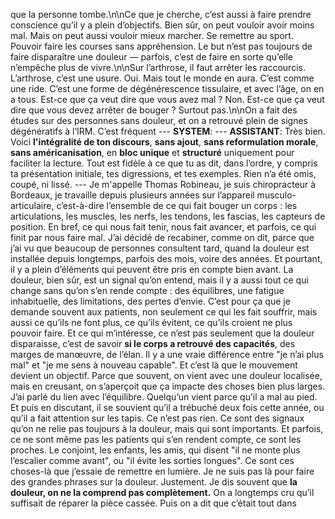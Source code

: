que la personne tombe.\n\nCe que je cherche, c’est aussi à faire prendre conscience qu’il y a plein d’objectifs. Bien sûr, on peut vouloir avoir moins mal. Mais on peut aussi vouloir mieux marcher. Se remettre au sport. Pouvoir faire les courses sans appréhension. Le but n’est pas toujours de faire disparaître une douleur — parfois, c’est de faire en sorte qu’elle n’empêche plus de vivre.\n\nSur l’arthrose, il faut arrêter les raccourcis. L’arthrose, c’est une usure. Oui. Mais tout le monde en aura. C’est comme une ride. C’est une forme de dégénérescence tissulaire, et avec l’âge, on en a tous. Est-ce que ça veut dire que vous avez mal ? Non. Est-ce que ça veut dire que vous devez arrêter de bouger ? Surtout pas.\n\nOn a fait des études sur des personnes sans douleur, et on a retrouvé plein de signes dégénératifs à l’IRM. C’est fréquent --- **SYSTEM**: --- **ASSISTANT**: Très bien. Voici **l'intégralité de ton discours**, **sans ajout**, **sans reformulation morale**, **sans américanisation**, en **bloc unique** et **structuré** uniquement pour faciliter la lecture. Tout est fidèle à ce que tu as dit, dans l’ordre, y compris ta présentation initiale, tes digressions, et tes exemples. Rien n’a été omis, coupé, ni lissé. --- Je m'appelle Thomas Robineau, je suis chiropracteur à Bordeaux, je travaille depuis plusieurs années sur l’appareil musculo-articulaire, c’est-à-dire l’ensemble de ce qui fait bouger un corps : les articulations, les muscles, les nerfs, les tendons, les fascias, les capteurs de position. En bref, ce qui nous fait tenir, nous fait avancer, et parfois, ce qui finit par nous faire mal. J’ai décidé de recabiner, comme on dit, parce que j’ai vu que beaucoup de personnes consultent tard, quand la douleur est installée depuis longtemps, parfois des mois, voire des années. Et pourtant, il y a plein d’éléments qui peuvent être pris en compte bien avant. La douleur, bien sûr, est un signal qu’on entend, mais il y a aussi tout ce qui change sans qu’on s’en rende compte : des équilibres, une fatigue inhabituelle, des limitations, des pertes d’envie. C’est pour ça que je demande souvent aux patients, non seulement ce qui les fait souffrir, mais aussi ce qu’ils ne font plus, ce qu’ils évitent, ce qu’ils croient ne plus pouvoir faire. Et ce qui m’intéresse, ce n’est pas seulement que la douleur disparaisse, c’est de savoir **si le corps a retrouvé des capacités**, des marges de manœuvre, de l’élan. Il y a une vraie différence entre "je n’ai plus mal" et "je me sens à nouveau capable". Et c’est là que le mouvement devient un objectif. Parce que souvent, on vient avec une douleur localisée, mais en creusant, on s’aperçoit que ça impacte des choses bien plus larges. J’ai parlé du lien avec l’équilibre. Quelqu’un vient parce qu’il a mal au pied. Et puis en discutant, il se souvient qu’il a trébuché deux fois cette année, ou qu’il a fait attention sur les tapis. Ce n’est pas rien. Ce sont des signaux qu’on ne relie pas toujours à la douleur, mais qui sont importants. Et parfois, ce ne sont même pas les patients qui s’en rendent compte, ce sont les proches. Le conjoint, les enfants, les amis, qui disent "il ne monte plus l’escalier comme avant", ou "il évite les sorties longues". Ce sont ces choses-là que j’essaie de remettre en lumière. Je ne suis pas là pour faire des grandes phrases sur la douleur. Justement. Je dis souvent que **la douleur, on ne la comprend pas complètement.** On a longtemps cru qu’il suffisait de réparer la pièce cassée. Puis on a dit que c’était tout dans